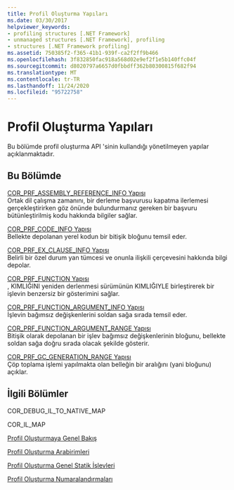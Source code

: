 ```yaml
---
title: Profil Oluşturma Yapıları
ms.date: 03/30/2017
helpviewer_keywords:
- profiling structures [.NET Framework]
- unmanaged structures [.NET Framework], profiling
- structures [.NET Framework profiling]
ms.assetid: 750385f2-f365-41b1-939f-ca2f2ff9b466
ms.openlocfilehash: 3f832850fac918a568d02e9ef2f1e5b140ffc04f
ms.sourcegitcommit: d8020797a6657d0fbbdff362b80300815f682f94
ms.translationtype: MT
ms.contentlocale: tr-TR
ms.lasthandoff: 11/24/2020
ms.locfileid: "95722758"
---
```

# <a name="profiling-structures"></a>Profil Oluşturma Yapıları

Bu bölümde profil oluşturma API 'sinin kullandığı yönetilmeyen yapılar açıklanmaktadır.  
  
## <a name="in-this-section"></a>Bu Bölümde  

 [COR_PRF_ASSEMBLY_REFERENCE_INFO Yapısı](cor-prf-assembly-reference-info-structure.md)  
 Ortak dil çalışma zamanını, bir derleme başvurusu kapatma ilerlemesi gerçekleştirirken göz önünde bulundurmanız gereken bir başvuru bütünleştirilmiş kodu hakkında bilgiler sağlar.  
  
 [COR_PRF_CODE_INFO Yapısı](cor-prf-code-info-structure.md)  
 Bellekte depolanan yerel kodun bir bitişik bloğunu temsil eder.  
  
 [COR_PRF_EX_CLAUSE_INFO Yapısı](cor-prf-ex-clause-info-structure.md)  
 Belirli bir özel durum yan tümcesi ve onunla ilişkili çerçevesini hakkında bilgi depolar.  
  
 [COR_PRF_FUNCTION Yapısı](cor-prf-function-structure.md)  
 , KIMLIĞINI yeniden derlenmesi sürümünün KIMLIĞIYLE birleştirerek bir işlevin benzersiz bir gösterimini sağlar.  
  
 [COR_PRF_FUNCTION_ARGUMENT_INFO Yapısı](cor-prf-function-argument-info-structure.md)  
 İşlevin bağımsız değişkenlerini soldan sağa sırada temsil eder.  
  
 [COR_PRF_FUNCTION_ARGUMENT_RANGE Yapısı](cor-prf-function-argument-range-structure.md)  
 Bitişik olarak depolanan bir işlev bağımsız değişkenlerinin bloğunu, bellekte soldan sağa doğru sırada olacak şekilde gösterir.  
  
 [COR_PRF_GC_GENERATION_RANGE Yapısı](cor-prf-gc-generation-range-structure.md)  
 Çöp toplama işlemi yapılmakta olan belleğin bir aralığını (yani bloğunu) açıklar.  
  
## <a name="related-sections"></a>İlgili Bölümler  

 COR_DEBUG_IL_TO_NATIVE_MAP  
  
 COR_IL_MAP  
  
 [Profil Oluşturmaya Genel Bakış](profiling-overview.md)  
  
 [Profil Oluşturma Arabirimleri](profiling-interfaces.md)  
  
 [Profil Oluşturma Genel Statik İşlevleri](profiling-global-static-functions.md)  
  
 [Profil Oluşturma Numaralandırmaları](profiling-enumerations.md)
